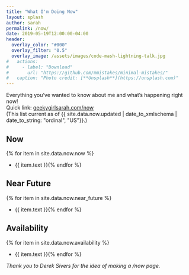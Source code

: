 ```yaml
---
title: "What I'm Doing Now"
layout: splash
author: sarah
permalink: /now/
date: 2019-05-19T12:00:00-04:00
header:
  overlay_color: "#000"
  overlay_filter: "0.5"
  overlay_image: /assets/images/code-mash-lightning-talk.jpg
#   actions:
#     - label: "Download"
#       url: "https://github.com/mmistakes/minimal-mistakes/"
#   caption: "Photo credit: [**Unsplash**](https://unsplash.com)"
---
```


Everything you’ve wanted to know about me and what’s happening right now! <br />
Quick link:  [geekygirlsarah.com/now](https://geekygirlsarah.com/now) <br />
(This list current as of {{ site.data.now.updated | date_to_xmlschema | date_to_string: "ordinal", "US"}}.)

## Now

{% for item in site.data.now.now %}
- {{ item.text }}{% endfor %}

## Near Future

{% for item in site.data.now.near_future %}
- {{ item.text }}{% endfor %}

## Availability

{% for item in site.data.now.availability %}
- {{ item.text }}{% endfor %}


_Thank you to Derek Sivers for the idea of making a /now page._
